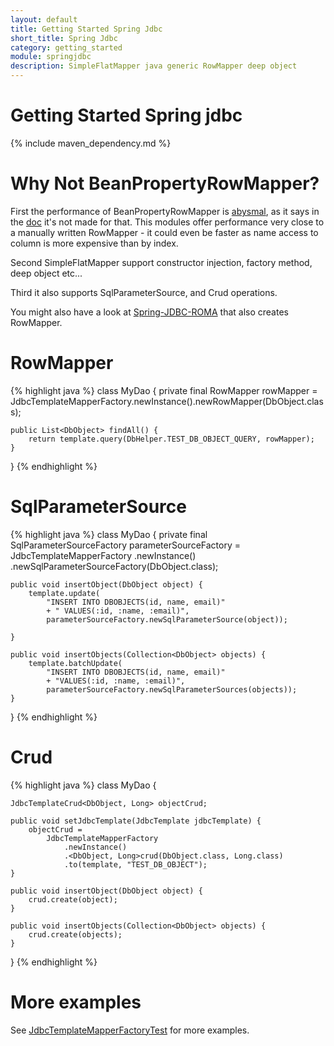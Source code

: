 ```yaml
---
layout: default
title: Getting Started Spring Jdbc
short_title: Spring Jdbc
category: getting_started
module: springjdbc
description: SimpleFlatMapper java generic RowMapper deep object
---
```

# Getting Started Spring jdbc

{% include maven_dependency.md %}

# Why Not BeanPropertyRowMapper?

First the performance of BeanPropertyRowMapper is [abysmal](https://github.com/arnaudroger/SimpleFlatMapper/wiki/Jdbc-Performance-Local-Mysql), as it says in the [doc](http://docs.spring.io/spring-framework/docs/current/javadoc-api/org/springframework/jdbc/core/BeanPropertyRowMapper.html)
it's not made for that. This modules offer performance very close to a manually written RowMapper - it could even be faster as 
name access to column is more expensive than by index.

Second SimpleFlatMapper support constructor injection, factory method, deep object etc...

Third it also supports SqlParameterSource, and Crud operations.

You might also have a look at [Spring-JDBC-ROMA](http://serkan-ozal.github.io/spring-jdbc-roma/) that also creates
RowMapper.

# RowMapper

{% highlight java %}
class MyDao {
    private final RowMapper<DbObject> rowMapper =
        JdbcTemplateMapperFactory.newInstance().newRowMapper(DbObject.class);
        
    public List<DbObject> findAll() {
        return template.query(DbHelper.TEST_DB_OBJECT_QUERY, rowMapper);
    }
}
{% endhighlight %}

# SqlParameterSource

{% highlight java %}
class MyDao {
    private final SqlParameterSourceFactory<DbObject> parameterSourceFactory =
        JdbcTemplateMapperFactory
            .newInstance()
            .newSqlParameterSourceFactory(DbObject.class);

    public void insertObject(DbObject object) {
        template.update(
            "INSERT INTO DBOBJECTS(id, name, email)"
            + " VALUES(:id, :name, :email)",
            parameterSourceFactory.newSqlParameterSource(object));

    }

    public void insertObjects(Collection<DbObject> objects) {
        template.batchUpdate(
            "INSERT INTO DBOBJECTS(id, name, email)"
            + "VALUES(:id, :name, :email)",
            parameterSourceFactory.newSqlParameterSources(objects));
    }
}
{% endhighlight %}

# Crud

{% highlight java %}
class MyDao {

    JdbcTemplateCrud<DbObject, Long> objectCrud;

    public void setJdbcTemplate(JdbcTemplate jdbcTemplate) {
        objectCrud =
            JdbcTemplateMapperFactory
                .newInstance()
                .<DbObject, Long>crud(DbObject.class, Long.class)
                .to(template, "TEST_DB_OBJECT");
    }

    public void insertObject(DbObject object) {
        crud.create(object);
    }

    public void insertObjects(Collection<DbObject> objects) {
        crud.create(objects);
    }
}
{% endhighlight %}

# More examples

See [JdbcTemplateMapperFactoryTest](https://github.com/arnaudroger/SimpleFlatMapper/blob/master/sfm-springjdbc/src/test/java/org/simpleflatmapper/jdbc/spring/test/JdbcTemplateMapperFactoryTest.java) for more examples.
